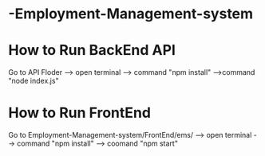 # -Employment-Management-system

# How to Run BackEnd API
Go to API Floder
--> open terminal
--> command "npm install"
-->command "node index.js"


# How to Run FrontEnd
Go to  Employment-Management-system/FrontEnd/ems/
--> open terminal
--> command "npm install"
--> coomand "npm start"
